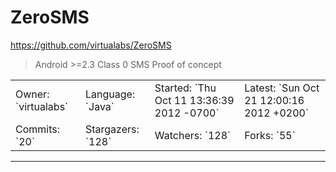 # ZeroSMS

https://github.com/virtualabs/ZeroSMS
<blockquote>
Android &gt;=2.3 Class 0 SMS Proof of concept
</blockquote>

<table>
<tr><td>Owner: `virtualabs`</td>
    <td>Language: `Java`</td>
    <td>Started: `Thu Oct 11 13:36:39 2012 -0700`</td>
    <td>Latest: `Sun Oct 21 12:00:16 2012 +0200`</td></tr>
<tr><td>Commits: `20`</td>
    <td>Stargazers: `128`</td>
    <td>Watchers: `128`</td>
    <td>Forks: `55`</td></tr>
</table>

---

